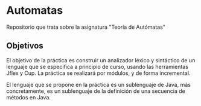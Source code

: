 # Automatas
Repositorio que trata sobre la asignatura "Teoría de Autómatas"

## Objetivos
El objetivo de la práctica es construir un analizador léxico y sintáctico de un lenguaje que se especifica a principio de curso, usando las herramientas Jflex y Cup. La práctica se realizará por módulos, y de forma incremental.

El lenguaje que se propone en la práctica es un sublenguaje de Java, más concretamente, es un sublenguaje de la definición de una secuencia de métodos en Java.
